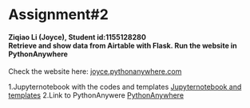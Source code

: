 # Assignment#2
<h4> Ziqiao Li (Joyce), Student id:1155128280
<br>Retrieve and show data from Airtable with Flask. Run the website in PythonAnywhere</h4>
Check the website here: <a href="http://joyce.pythonanywhere.com/" target="_blank">joyce.pythonanywhere.com</a>


1.Jupyternotebook with the codes and templates
[Jupyternotebook and templates](https://github.com/Joyce630/com5940/tree/master/assignment%234/test%20basic%20auth)
2.Link to PythonAnywere
[PythonAnywhere](joyce.pythonanywhere.com) 


